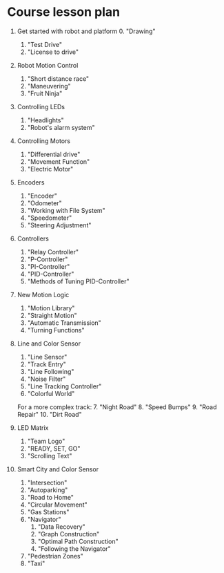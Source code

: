 # Course lesson plan


1. Get started with robot and platform
	0. "Drawing"
	1. "Test Drive"
	2. "License to drive"


2. Robot Motion Control
	1. "Short distance race"
	2. "Maneuvering"
	3. "Fruit Ninja"


3. Controlling LEDs
	1. "Headlights"
	2. "Robot's alarm system"


4. Controlling Motors
	1. "Differential drive"
	2. "Movement Function"
	3. "Electric Motor"


5. Encoders
	1. "Encoder"
	2. "Odometer"
	3. "Working with File System"
	4. "Speedometer"
	5. "Steering Adjustment"



6. Controllers
	1. "Relay Controller"
	2. "P-Controller"
	3. "PI-Controller"
	4. "PID-Controller"
	5. "Methods of Tuning PID-Controller"


7. New Motion Logic
	1. "Motion Library"
	2. "Straight Motion"
	3. "Automatic Transmission"
	4. "Turning Functions"

9. Line and Color Sensor
	1. "Line Sensor"
	2. "Track Entry"
	3. "Line Following"
	4. "Noise Filter"
	5. "Line Tracking Controller"
	6. "Colorful World"

	For a more complex track:
	7. "Night Road"
	8. "Speed Bumps"
	9. "Road Repair"
	10. "Dirt Road"

8. LED Matrix
	1. "Team Logo"
	2. "READY, SET, GO"
	4. "Scrolling Text"

10. Smart City and Color Sensor
	1. "Intersection"
	2. "Autoparking"
	3. "Road to Home"
	4. "Circular Movement"
	5. "Gas Stations"
	6. "Navigator"
		1. "Data Recovery"
		2. "Graph Construction"
		3. "Optimal Path Construction"
		4. "Following the Navigator"
	7. "Pedestrian Zones"
	8. "Taxi"
